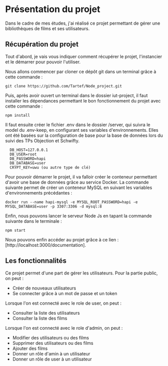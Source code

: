 # Présentation du projet

Dans le cadre de mes études, j'ai réalisé ce projet permettant de gérer une bibliothèques de films et ses utilisateurs.

## Récupération du projet

Tout d'abord, je vais vous indiquer comment récupérer le projet, l'instancier et le démarrer pour pouvoir l'utiliser.

Nous allons commencer par cloner ce dépôt git dans un terminal grâce à cette commande :

`git clone https://github.com/Tartef/Node_project.git`

Puis, après avoir ouvert un terminal dans le dossier iut-project, il faut installer les dépendances permettant le bon fonctionnement du projet avec cette commande :

`npm install`

Il faut ensuite créer le fichier .env dans le dossier /server, qui suivra le model du .env-keep, en configurant ses variables d'environnements. Elles ont été basées sur la configuration de base pour la base de données lors du suivi des TPs Objection et Schwifty.

```
  DB_HOST=127.0.0.1
  DB_USER=root
  DB_PASSWORD=hapi
  DB_DATABASE=user
  CRYPT_KEY=uwu (ou autre type de clé)
```

Pour pouvoir démarrer le projet, il va falloir créer le conteneur permettant d'avoir une base de données grâce au service Docker. La commande suivante permet de créer un conteneur MySQL en suivant les variables d'environnements précédantes :

`docker run --name hapi-mysql -e MYSQL_ROOT_PASSWORD=hapi -e MYSQL_DATABASE=user -p 3307:3306 -d mysql:8`

Enfin, nous pouvons lancer le serveur Node Js en tapant la commande suivante dans le terminale :

`npm start`

Nous pouvons enfin accéder au projet grâce à ce lien : [http://localhost:3000/documentation].

## Les fonctionnalités

Ce projet permet d'une part de gérer les utilisateurs. Pour la partie public, on peut :
- Créer de nouveaux utilisateurs
- Se connecter grâce à un mot de passe et un token

Lorsque l'on est connecté avec le role de user, on peut :
- Consulter la liste des utilisateurs
- Consulter la liste des films

Lorsque l'on est connecté avec le role d'admin, on peut :
- Modifier des utilisateurs ou des films
- Supprimer des utilisateurs ou des films
- Ajouter des films
- Donner un rôle d'amin à un utilisateur
- Donner un rôle de user à un utilisateur


